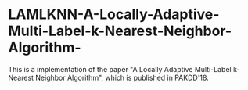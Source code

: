 # LAMLKNN-A-Locally-Adaptive-Multi-Label-k-Nearest-Neighbor-Algorithm-
This is a implementation of the paper "A Locally Adaptive Multi-Label k-Nearest Neighbor Algorithm", which is published in PAKDD'18.
